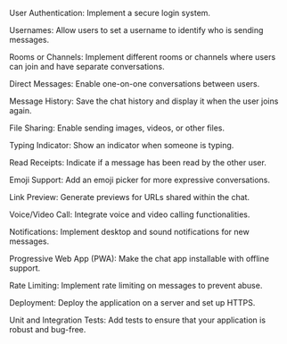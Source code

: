 User Authentication: Implement a secure login system.

Usernames: Allow users to set a username to identify who is sending messages.

Rooms or Channels: Implement different rooms or channels where users can join and have separate conversations.

Direct Messages: Enable one-on-one conversations between users.

Message History: Save the chat history and display it when the user joins again.

File Sharing: Enable sending images, videos, or other files.

Typing Indicator: Show an indicator when someone is typing.

Read Receipts: Indicate if a message has been read by the other user.

Emoji Support: Add an emoji picker for more expressive conversations.

Link Preview: Generate previews for URLs shared within the chat.

Voice/Video Call: Integrate voice and video calling functionalities.

Notifications: Implement desktop and sound notifications for new messages.

Progressive Web App (PWA): Make the chat app installable with offline support.

Rate Limiting: Implement rate limiting on messages to prevent abuse.

Deployment: Deploy the application on a server and set up HTTPS.

Unit and Integration Tests: Add tests to ensure that your application is robust and bug-free.
